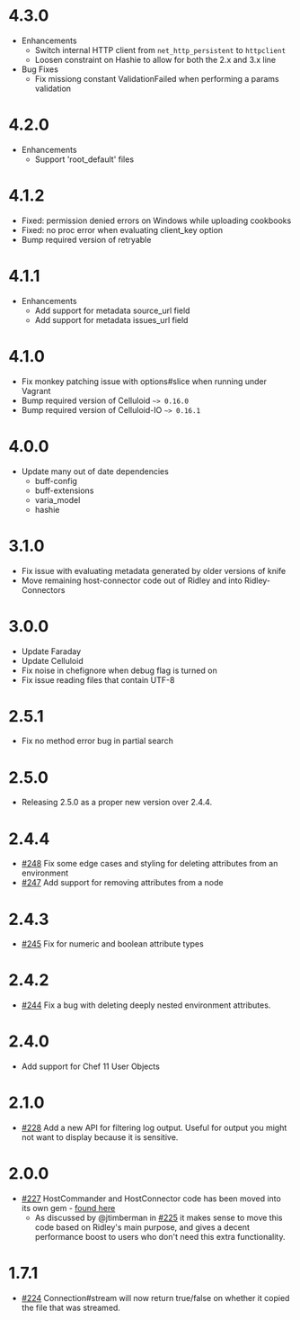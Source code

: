 # 4.3.0

* Enhancements
  * Switch internal HTTP client from `net_http_persistent` to `httpclient`
  * Loosen constraint on Hashie to allow for both the 2.x and 3.x line
* Bug Fixes
  * Fix missiong constant ValidationFailed when performing a params validation

# 4.2.0

* Enhancements
  * Support 'root_default' files

# 4.1.2

* Fixed: permission denied errors on Windows while uploading cookbooks
* Fixed: no proc error when evaluating client_key option
* Bump required version of retryable

# 4.1.1

* Enhancements
  * Add support for metadata source_url field
  * Add support for metadata issues_url field

# 4.1.0

* Fix monkey patching issue with options#slice when running under Vagrant
* Bump required version of Celluloid `~> 0.16.0`
* Bump required version of Celluloid-IO `~> 0.16.1`

# 4.0.0

* Update many out of date dependencies
  * buff-config
  * buff-extensions
  * varia_model
  * hashie

# 3.1.0

* Fix issue with evaluating metadata generated by older versions of knife
* Move remaining host-connector code out of Ridley and into Ridley-Connectors

# 3.0.0

* Update Faraday
* Update Celluloid
* Fix noise in chefignore when debug flag is turned on
* Fix issue reading files that contain UTF-8

# 2.5.1

* Fix no method error bug in partial search

# 2.5.0

* Releasing 2.5.0 as a proper new version over 2.4.4.

# 2.4.4

* [#248](https://github.com/RiotGames/ridley/pull/248) Fix some edge cases and styling for deleting attributes from an environment
* [#247](https://github.com/RiotGames/ridley/pull/247) Add support for removing attributes from a node

# 2.4.3

* [#245](https://github.com/RiotGames/ridley/pull/245) Fix for numeric and boolean attribute types

# 2.4.2

* [#244](https://github.com/RiotGames/ridley/pull/244) Fix a bug with deleting deeply nested environment attributes.

# 2.4.0

* Add support for Chef 11 User Objects

# 2.1.0

* [#228](https://github.com/RiotGames/ridley/pull/228) Add a new API for filtering log output. Useful for output you might not want to display because it is sensitive.

# 2.0.0

* [#227](https://github.com/RiotGames/ridley/pull/227) HostCommander and HostConnector code has been moved into its own gem - [found here](https://github.com/RiotGames/ridley-connectors)
  * As discussed by @jtimberman in [#225](https://github.com/RiotGames/ridley/issues/225) it makes sense to move this code based on Ridley's main purpose, and gives a decent performance boost to users who don't need this extra functionality.

# 1.7.1

* [#224](https://github.com/RiotGames/ridley/pull/224) Connection#stream will now return true/false on whether it copied the file that was streamed.
